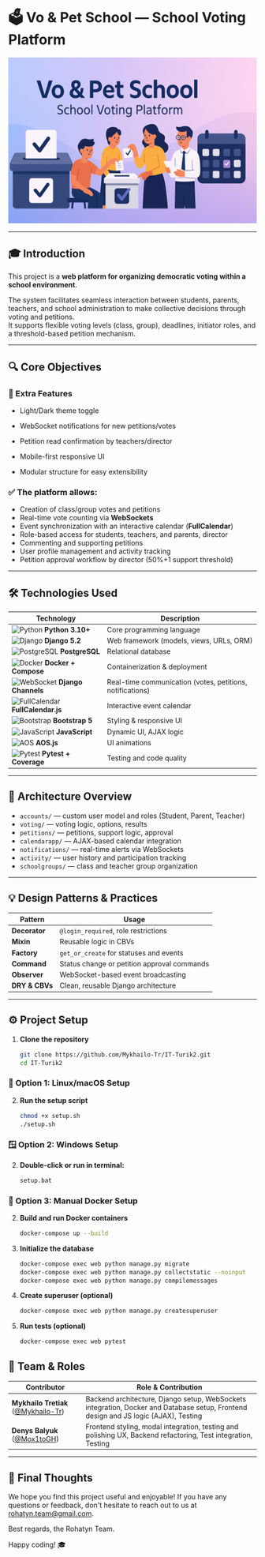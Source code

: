# 🗳️ Vo & Pet School — School Voting Platform

![Project Banner](https://raw.githubusercontent.com/Mykhailo-Tr/IT-Turik2/main/banner.png)

---

## 🎓 Introduction

This project is a **web platform for organizing democratic voting within a school environment**.

The system facilitates seamless interaction between students, parents, teachers, and school administration to make collective decisions through voting and petitions.  
It supports flexible voting levels (class, group), deadlines, initiator roles, and a threshold-based petition mechanism.

---

## 🔍 Core Objectives

### 🚀 Extra Features
- Light/Dark theme toggle

- WebSocket notifications for new petitions/votes

- Petition read confirmation by teachers/director

- Mobile-first responsive UI

- Modular structure for easy extensibility

### ✅ The platform allows:
- Creation of class/group votes and petitions
- Real-time vote counting via **WebSockets**
- Event synchronization with an interactive calendar (**FullCalendar**)
- Role-based access for students, teachers, and parents, director
- Commenting and supporting petitions
- User profile management and activity tracking
- Petition approval workflow by director (50%+1 support threshold)

---

## 🛠️ Technologies Used

| Technology | Description |
|-----------|-------------|
| ![Python](https://img.shields.io/badge/-Python-3776AB?logo=python&logoColor=white&style=flat-square) **Python 3.10+** | Core programming language |
| ![Django](https://img.shields.io/badge/-Django-092E20?logo=django&logoColor=white&style=flat-square) **Django 5.2** | Web framework (models, views, URLs, ORM) |
| ![PostgreSQL](https://img.shields.io/badge/-PostgreSQL-4169E1?logo=postgresql&logoColor=white&style=flat-square) **PostgreSQL** | Relational database |
| ![Docker](https://img.shields.io/badge/-Docker-2496ED?logo=docker&logoColor=white&style=flat-square) **Docker + Compose** | Containerization & deployment |
| ![WebSocket](https://img.shields.io/badge/-WebSockets-35495E?logo=socket.io&logoColor=white&style=flat-square) **Django Channels** | Real-time communication (votes, petitions, notifications) |
| ![FullCalendar](https://img.shields.io/badge/-FullCalendar-F69C00?logo=javascript&logoColor=white&style=flat-square) **FullCalendar.js** | Interactive event calendar |
| ![Bootstrap](https://img.shields.io/badge/-Bootstrap-7952B3?logo=bootstrap&logoColor=white&style=flat-square) **Bootstrap 5** | Styling & responsive UI |
| ![JavaScript](https://img.shields.io/badge/-JavaScript-F7DF1E?logo=javascript&logoColor=black&style=flat-square) **JavaScript** | Dynamic UI, AJAX logic |
| ![AOS](https://img.shields.io/badge/-AOS.js-000000?logo=aos&logoColor=white&style=flat-square) **AOS.js** | UI animations |
| ![Pytest](https://img.shields.io/badge/-Pytest-0A9EDC?logo=pytest&logoColor=white&style=flat-square) **Pytest + Coverage** | Testing and code quality |

---

## 🧠 Architecture Overview

- `accounts/` — custom user model and roles (Student, Parent, Teacher)
- `voting/` — voting logic, options, results
- `petitions/` — petitions, support logic, approval
- `calendarapp/` — AJAX-based calendar integration
- `notifications/` — real-time alerts via WebSockets
- `activity/` — user history and participation tracking
- `schoolgroups/` — class and teacher group organization

---

## 💡 Design Patterns & Practices

| Pattern | Usage |
|--------|-------|
| **Decorator** | `@login_required`, role restrictions |
| **Mixin** | Reusable logic in CBVs |
| **Factory** | `get_or_create` for statuses and events |
| **Command** | Status change or petition approval commands |
| **Observer** | WebSocket-based event broadcasting |
| **DRY & CBVs** | Clean, reusable Django architecture |

---

## ⚙️ Project Setup

1. **Clone the repository**
   ```bash
   git clone https://github.com/Mykhailo-Tr/IT-Turik2.git
   cd IT-Turik2
   ```

### 🐧 Option 1: Linux/macOS Setup
2. **Run the setup script**
   ```bash
   chmod +x setup.sh
   ./setup.sh
   ```

### 🪟 Option 2: Windows Setup
2. **Double-click or run in terminal:**
   ```bash
   setup.bat
   ```

### 🔁 Option 3: Manual Docker Setup


2. **Build and run Docker containers**
   ```bash
   docker-compose up --build
   ```

3. **Initialize the database**
   ```bash
   docker-compose exec web python manage.py migrate
   docker-compose exec web python manage.py collectstatic --noinput
   docker-compose exec web python manage.py compilemessages
   ```

4. **Create superuser (optional)**
   ```bash
   docker-compose exec web python manage.py createsuperuser
   ```

4. **Run tests (optional)**
   ```bash
   docker-compose exec web pytest
   ```

## 👥 Team & Roles

| Contributor        | Role & Contribution                                                                 |
|--------------------|--------------------------------------------------------------------------------------|
| **Mykhailo Tretiak** ([@Mykhailo-Tr](https://github.com/Mykhailo-Tr)) | Backend architecture, Django setup, WebSockets integration, Docker and Database setup, Frontend design and JS logic (AJAX), Testing       |
| **Denys Balyuk** ([@Mox1toGH](https://github.com/Mox1toGH))       | Frontend styling, modal integration, testing and polishing UX, Backend refactoring, Test integration, Testing                         |


---
## 🎉 Final Thoughts

We hope you find this project useful and enjoyable! If you have any questions or feedback, don't hesitate to reach out to us at [rohatyn.team@gmail.com](mailto:rohatyn.team@gmail.com).

Best regards, the Rohatyn Team.

Happy coding! 🎓